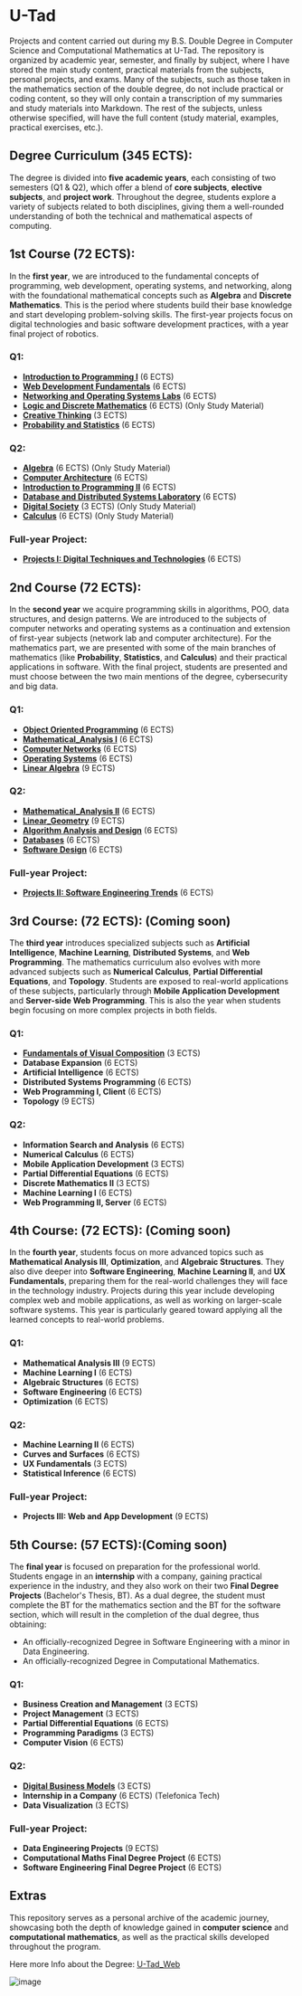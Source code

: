 # U-Tad 

Projects and content carried out during my B.S. Double Degree in Computer Science and Computational Mathematics at U-Tad. The repository is organized by academic year, semester, and finally by subject, where I have stored the main study content, practical materials from the subjects, personal projects, and exams. Many of the subjects, such as those taken in the mathematics section of the double degree, do not include practical or coding content, so they will only contain a transcription of my summaries and study materials into Markdown. The rest of the subjects, unless otherwise specified, will have the full content (study material, examples, practical exercises, etc.).

## Degree Curriculum (345 ECTS):
The degree is divided into **five academic years**, each consisting of two semesters (Q1 & Q2), which offer a blend of **core subjects**, **elective subjects**, and **project work**. Throughout the degree, students explore a variety of subjects related to both disciplines, giving them a well-rounded understanding of both the technical and mathematical aspects of computing.

## 1st Course (72 ECTS):
In the **first year**, we are introduced to the fundamental concepts of programming, web development, operating systems, and networking, along with the foundational mathematical concepts such as **Algebra** and **Discrete Mathematics**. This is the period where students build their base knowledge and start developing problem-solving skills. The first-year projects focus on digital technologies and basic software development practices, with a year final project of robotics.


### Q1:
- **[Introduction to Programming I](1st_Course/Q1/Programming_1)** (6 ECTS)
- **[Web Development Fundamentals](1st_Course/Q1/Web_development)** (6 ECTS)
- **[Networking and Operating Systems Labs](1st_Course/Q1/Networks_SO)** (6 ECTS)
- **[Logic and Discrete Mathematics](1st_Course/Q1/Logic_and_discrete_mathematics)** (6 ECTS) (Only Study Material)
- **[Creative Thinking](1st_Course/Q1/Creative_Thinking)** (3 ECTS)
- **[Probability and Statistics](1st_Course/Q1/Statistics)** (6 ECTS)

### Q2:
- **[Algebra](1st_Course/Q2/Algebra)** (6 ECTS) (Only Study Material)
- **[Computer Architecture](1st_Course/Q2/Computer_Arch)** (6 ECTS)
- **[Introduction to Programming II](1st_Course/Q2/Programming_2)** (6 ECTS)
- **[Database and Distributed Systems Laboratory](1st_Course/Q2/Databases)** (6 ECTS)
- **[Digital Society](1st_Course/Q2/Databases)** (3 ECTS) (Only Study Material)
- **[Calculus](1st_Course/Q2/Calculus)** (6 ECTS) (Only Study Material)
  
### Full-year Project: 
- **[Projects I: Digital Techniques and Technologies](1st_Course/Projects_l)** (6 ECTS)

## 2nd Course (72 ECTS):
In the **second year** we acquire programming skills in algorithms, POO, data structures, and design patterns. We are introduced to the subjects of computer networks and operating systems as a continuation and extension of first-year subjects (network lab and computer architecture). For the mathematics part, we are presented with some of the main branches of mathematics (like **Probability**, **Statistics**, and **Calculus**) and their practical applications in software. With the final project, students are presented and must choose between the two main mentions of the degree, cybersecurity and big data.

### Q1:
- **[Object Oriented Programming](2nd_Course/Q1/POO)** (6 ECTS)
- **[Mathematical_Analysis I](2nd_Course/Q1/Mathematical_Analysis_l)** (6 ECTS)
- **[Computer Networks](2nd_Course/Q1/Computer_networks)** (6 ECTS)
- **[Operating Systems](2nd_Course/Q1/Operating_systems)** (6 ECTS)
- **[Linear Algebra](2nd_Course/Q1/Linear_Algebra)** (9 ECTS)

### Q2:
- **[Mathematical_Analysis II](2nd_Course/Q2/Mathematical_Analysis_ll)** (6 ECTS)
- **[Linear_Geometry](2nd_Course/Q2/Linear_Geometry)** (9 ECTS)
- **[Algorithm Analysis and Design](2nd_Course/Q2/Algorithms)** (6 ECTS)
- **[Databases](2nd_Course/Q2/DataBases)** (6 ECTS)
- **[Software Design](2nd_Course/Q2/Software_Design)** (6 ECTS)
  
### Full-year Project: 
- **[Projects II: Software Engineering Trends](2nd_Course/Projects_ll)** (6 ECTS)

## 3rd Course: (72 ECTS): (Coming soon)
The **third year** introduces specialized subjects such as **Artificial Intelligence**, **Machine Learning**, **Distributed Systems**, and **Web Programming**. The mathematics curriculum also evolves with more advanced subjects such as **Numerical Calculus**, **Partial Differential Equations**, and **Topology**. Students are exposed to real-world applications of these subjects, particularly through **Mobile Application Development** and **Server-side Web Programming**. This is also the year when students begin focusing on more complex projects in both fields.

### Q1:
- **[Fundamentals of Visual Composition](3th_Course/Q1/Fundamentals_of_VC)** (3 ECTS)
- **Database Expansion** (6 ECTS)
- **Artificial Intelligence** (6 ECTS)
- **Distributed Systems Programming** (6 ECTS)
- **Web Programming I, Client** (6 ECTS)
- **Topology** (9 ECTS)

### Q2:
- **Information Search and Analysis** (6 ECTS)
- **Numerical Calculus** (6 ECTS)
- **Mobile Application Development** (3 ECTS)
- **Partial Differential Equations** (6 ECTS)
- **Discrete Mathematics II** (3 ECTS)
- **Machine Learning l** (6 ECTS)
- **Web Programming II, Server** (6 ECTS)

## 4th Course: (72 ECTS): (Coming soon)
In the **fourth year**, students focus on more advanced topics such as **Mathematical Analysis III**, **Optimization**, and **Algebraic Structures**. They also dive deeper into **Software Engineering**, **Machine Learning ll**, and **UX Fundamentals**, preparing them for the real-world challenges they will face in the technology industry. Projects during this year include developing complex web and mobile applications, as well as working on larger-scale software systems. This year is particularly geared toward applying all the learned concepts to real-world problems.

### Q1:
- **Mathematical Analysis III** (9 ECTS)
- **Machine Learning I** (6 ECTS)
- **Algebraic Structures** (6 ECTS)
- **Software Engineering** (6 ECTS)
- **Optimization** (6 ECTS)

### Q2:
- **Machine Learning II** (6 ECTS)
- **Curves and Surfaces** (6 ECTS)
- **UX Fundamentals** (3 ECTS)
- **Statistical Inference** (6 ECTS)
  
### Full-year Project: 
- **Projects III: Web and App Development** (9 ECTS)

## 5th Course: (57 ECTS):(Coming soon)
The **final year** is focused on preparation for the professional world. Students engage in an **internship** with a company, gaining practical experience in the industry, and they also work on their two **Final Degree Projects** (Bachelor's Thesis, BT). As a dual degree, the student must complete the BT for the mathematics section and the BT for the software section, which will result in the completion of the dual degree, thus obtaining:
- An officially-recognized Degree in Software Engineering with a minor in Data Engineering.
- An officially-recognized Degree in Computational Mathematics.

### Q1:
- **Business Creation and Management** (3 ECTS)
- **Project Management** (3 ECTS)
- **Partial Differential Equations** (6 ECTS)
- **Programming Paradigms** (3 ECTS)
- **Computer Vision** (6 ECTS)

### Q2:
- **[Digital Business Models](5th_Course/Q2/Bussiness_and_DM/)** (3 ECTS)
- **Internship in a Company** (6 ECTS) (Telefonica Tech)
- **Data Visualization** (3 ECTS)
  
### Full-year Project: 
- **Data Engineering Projects** (9 ECTS)
- **Computational Maths Final Degree Project** (6 ECTS)
- **Software Engineering Final Degree Project** (6 ECTS)

## Extras
This repository serves as a personal archive of the academic journey, showcasing both the depth of knowledge gained in **computer science** and **computational mathematics**, as well as the practical skills developed throughout the program.

Here more Info about the Degree:
[U-Tad_Web](https://u-tad.com/en/studies/double-degree-computational-mathematics-computer-science)

![image](https://github.com/ismaelucky342/U-Tad/assets/153450550/62bc16fd-1d63-401e-962d-b090cad59bdc)
